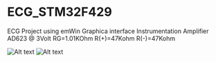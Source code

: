 ECG_STM32F429
=============

ECG Project using emWin Graphica interface 
Instrumentation Amplifier AD623 @ 3Volt
RG=1.01KOhm
R(+)=47Kohm
R(-)=47Kohm

![Alt text](http://s30.postimg.org/lf9ps2y6p/export.jpg "Optional title")
![Alt text](http://s30.postimg.org/lf9ps2y6p/export.jpg "Optional title")
